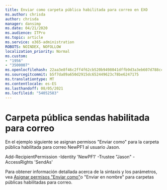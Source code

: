 ```yaml
---
title: Enviar como carpeta pública habilitada para correo en EXO
ms.author: chrisda
author: chrisda
manager: dansimp
ms.date: 04/21/2020
ms.audience: ITPro
ms.topic: article
ms.service: o365-administration
ROBOTS: NOINDEX, NOFOLLOW
localization_priority: Normal
ms.custom:
- "1956"
- "3500007"
ms.openlocfilehash: 22aa3e8f46c2ff4f62cb520b9498041dffb9d3a3eb607d788cc97b10bf32dbb5
ms.sourcegitcommit: b5f7da89a650d2915dc652449623c78be6247175
ms.translationtype: MT
ms.contentlocale: es-ES
ms.lasthandoff: 08/05/2021
ms.locfileid: "54052583"
---
```

# <a name="sendas-mail-enabled-public-folder"></a>Carpeta pública sendas habilitada para correo

En el ejemplo siguiente se asignan permisos "Enviar como" para la carpeta pública habilitada para correo NewPF1 al usuario Jason.

Add-RecipientPermission -Identity 'NewPF1' -Trustee "Jason" -AccessRights 'SendAs'

Para obtener información detallada acerca de la sintaxis y los parámetros, vea [Asignar permisos "Enviar como"](https://docs.microsoft.com/exchange/collaboration-exo/public-folders/assign-permissions-mail-enabled-pfs)o "Enviar en nombre" para carpetas públicas habilitadas para correo.

